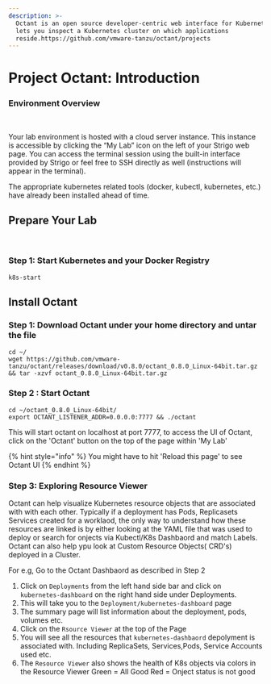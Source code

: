 ```yaml
---
description: >-
  Octant is an open source developer-centric web interface for Kubernetes that
  lets you inspect a Kubernetes cluster on which applications
  reside.https://github.com/vmware-tanzu/octant/projects‌
---
```


# Project Octant: Introduction

### Environment Overview <a id="environment-overview"></a>

‌

Your lab environment is hosted with a cloud server instance. This instance is accessible by clicking the “My Lab” icon on the left of your Strigo web page. You can access the terminal session using the built-in interface provided by Strigo or feel free to SSH directly as well \(instructions will appear in the terminal\).‌

The appropriate kubernetes related tools \(docker, kubectl, kubernetes, etc.\) have already been installed ahead of time.‌

## Prepare Your Lab <a id="prepare-your-lab"></a>

‌

### Step 1: Start Kubernetes and your Docker Registry <a id="step-1-start-kubernetes-and-your-docker-registry"></a>

```text
k8s-start
```

##  Install Octant

### ‌Step 1: Download Octant under your home directory and untar the file

```text
cd ~/ 
wget https://github.com/vmware-tanzu/octant/releases/download/v0.8.0/octant_0.8.0_Linux-64bit.tar.gz && tar -xzvf octant_0.8.0_Linux-64bit.tar.gz 
```

### Step 2 : Start Octant <a id="step-2-start-octant"></a>

```text
cd ~/octant_0.8.0_Linux-64bit/
export OCTANT_LISTENER_ADDR=0.0.0.0:7777 && ./octant
```

This will start octant on localhost at port 7777, to access the UI of Octant, click on the 'Octant' button on the top of the page within 'My Lab' 

{% hint style="info" %}
You might have to hit  'Reload this page' to see Octant UI
{% endhint %}

### Step 3: Exploring Resource Viewer

Octant can help visualize Kubernetes resource objects that are associated with with each other.
Typically if a deployment has Pods, Replicasets Services created for a worklaod, the only way to understand how these resources are linked is by either looking at the YAML file that was used to deploy or search for onjects via Kubectl/K8s Dashbaord and match Labels.
Octant can also help ypu look at Custom Resource Objects( CRD's) deployed in a Cluster.

For e.g, Go to the Octant Dashbaord as described in Step 2
1. Click on `Deployments` from the left hand side bar and click on `kubernetes-dashboard` on the right hand side under Deployments.
2. This will take you to the `Deployment/kubernetes-dashboard` page
3. The summary page will list information about the deployment, pods, volumes etc.
4. Click on the `Rsource Viewer` at the top of the Page
5. You will see all the resources that `kubernetes-dashbaord` depolyment is associated with. Including ReplicaSets, Services,Pods, Service Accounts used etc.
6. The `Resource Viewer` also shows the health of K8s objects via colors in the Resource Viewer
    Green = All Good
    Red = Onject status is not good
  
